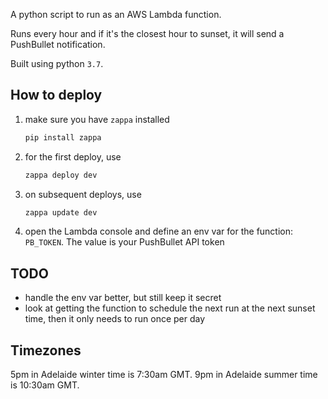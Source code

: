 A python script to run as an AWS Lambda function.

Runs every hour and if it's the closest hour to sunset, it will send a
PushBullet notification.

Built using python `3.7`.

## How to deploy

  1. make sure you have `zappa` installed
      ```bash
      pip install zappa
      ```
  1. for the first deploy, use
      ```bash
      zappa deploy dev
      ```
  1. on subsequent deploys, use
      ```bash
      zappa update dev
      ```
  1. open the Lambda console and define an env var for the function: `PB_TOKEN`. The value is your PushBullet API token

## TODO

  - handle the env var better, but still keep it secret
  - look at getting the function to schedule the next run at the next sunset time, then it only needs to run once per day

## Timezones

5pm in Adelaide winter time is 7:30am GMT.
9pm in Adelaide summer time is 10:30am GMT.
